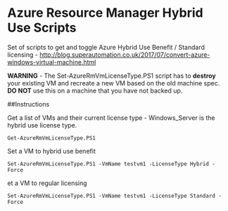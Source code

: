 # Azure Resource Manager Hybrid Use Scripts

Set of scripts to get and toggle Azure Hybrid Use Benefit / Standard licensing - http://blog.superautomation.co.uk/2017/07/convert-azure-windows-virtual-machine.html

__WARNING__ - The Set-AzureRmVmLicenseType.PS1 script has to __destroy__ your existing VM and recreate a new VM based on the old machine spec. __DO NOT__ use this on a machine that you have not backed up. 


##Instructions

Get a list of VMs and their current license type - Windows\_Server is the hybrid use license type.

    Get-AzureRmVmLicenseType.PS1
	
Set a VM to hybrid use benefit

    Set-AzureRmVmLicenseType.PS1 -VmName testvm1 -LicenseType Hybrid -Force
	
et a VM to regular licensing

    Set-AzureRmVmLicenseType.PS1 -VmName testvm1 -LicenseType Standard -Force

